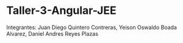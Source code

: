 # Taller-3-Angular-JEE
Integrantes: Juan Diego Quintero Contreras, Yeison Oswaldo Boada Alvarez, Daniel Andres Reyes Plazas

